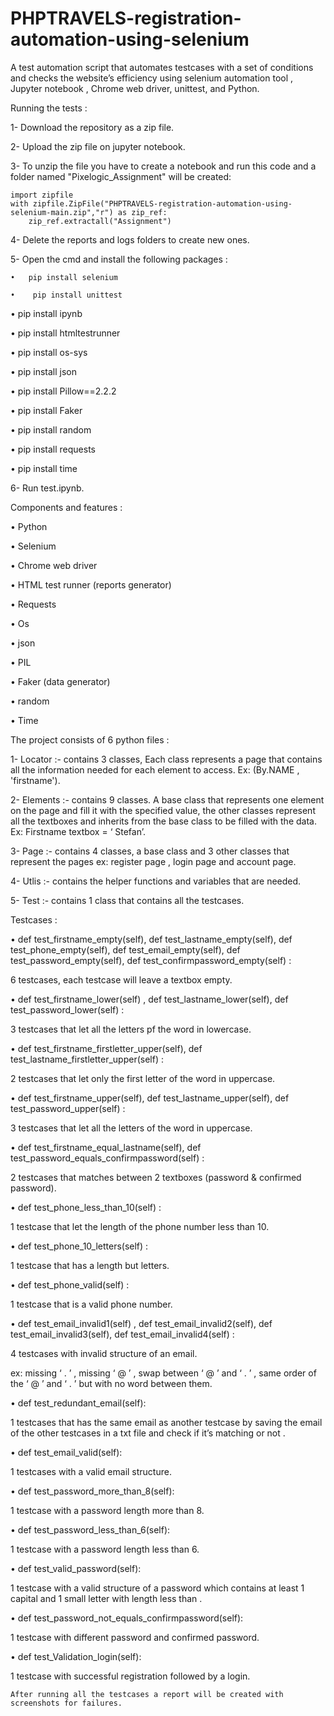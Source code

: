 # PHPTRAVELS-registration-automation-using-selenium

A test automation script that automates testcases with a set of conditions and checks the website’s efficiency using selenium automation tool , Jupyter notebook , Chrome web driver, unittest,  and Python.

Running the tests :


1- Download the repository as a zip file.


2- Upload the zip file on jupyter notebook.

3- To unzip the file you have to create a notebook and run this code and a folder named "Pixelogic_Assignment" will be created:

    import zipfile
    with zipfile.ZipFile("PHPTRAVELS-registration-automation-using-selenium-main.zip","r") as zip_ref:
        zip_ref.extractall("Assignment")
        
 4- Delete the reports and logs folders to create new ones.
 
 5- Open the cmd and install the following packages :
 
    •	pip install selenium
   
    •    pip install unittest

   •	pip install ipynb

   •	pip install htmltestrunner

   •	pip install os-sys

   •	pip install json

   •	pip install Pillow==2.2.2

   •	pip install Faker

   •	pip install random
   
   •    pip install requests

   •	pip install time
 
 6- Run test.ipynb.
 
 
Components and features :


•	Python

•	Selenium

•	Chrome web driver

•	HTML test runner (reports generator)

•	Requests 

•	Os

•	json

•	PIL

•	Faker (data generator)

•	random

•	Time



The project consists of 6 python files :



1-	Locator :- contains 3 classes, Each class represents a page that contains 
    all the information needed for each element to access.
    Ex: (By.NAME , 'firstname').

2-	Elements :- contains 9 classes. A base class that represents one element on the page and fill it with the specified value, the other classes represent all the textboxes and     inherits from the base class to be filled with the data.
    Ex: Firstname textbox = ‘ Stefan’.

3-	Page :-  contains 4 classes, a base class and 3 other classes that represent the pages ex: register page , login page and account page.

4-	Utlis :- contains the helper functions and variables that are needed.

5-	Test :- contains 1 class that contains all the testcases.

Testcases :

•	def test_firstname_empty(self), def test_lastname_empty(self), def test_phone_empty(self), def test_email_empty(self), def test_password_empty(self), def test_confirmpassword_empty(self) :

   6 testcases, each testcase will leave a textbox empty.


•	def test_firstname_lower(self) , def test_lastname_lower(self), def test_password_lower(self) :

   3 testcases that let all the letters pf the word in lowercase.


•	def test_firstname_firstletter_upper(self), def test_lastname_firstletter_upper(self) :

   2 testcases that let only the first letter of the word in uppercase.


•	def test_firstname_upper(self), def test_lastname_upper(self), def test_password_upper(self) :

   3 testcases that let all the letters of the word in uppercase.


•	def test_firstname_equal_lastname(self), def test_password_equals_confirmpassword(self) :

   2 testcases that matches between 2 textboxes (password & confirmed password).


•	def test_phone_less_than_10(self) :

   1 testcase that let the length of the phone number less than 10.


•	def test_phone_10_letters(self) :

   1 testcase that has a length but letters.


•	def test_phone_valid(self) :

   1 testcase that is a valid phone number.


•	def test_email_invalid1(self) ,  def test_email_invalid2(self), def test_email_invalid3(self), def test_email_invalid4(self) :

   4 testcases with invalid structure of an email. 

   ex: missing ‘ . ’ , missing ‘ @ ’ , swap between ‘ @ ’ and ‘ . ’ , same order of the ‘ @ ’ and ‘ . ’ but with no word between them.


•	def test_redundant_email(self):

   1 testcases that has the same email as another testcase by saving the email of the other testcases in a txt file and check if it’s matching or not .


•	def test_email_valid(self):

   1 testcases with a valid email structure.


•	def test_password_more_than_8(self):

   1 testcase with a password length more than 8.


•	def test_password_less_than_6(self):

   1 testcase with a password length less than 6.


•	def test_valid_password(self):

1 testcase with a valid structure of a password which contains at least 1 capital and 1 small letter with length less than .


•	def test_password_not_equals_confirmpassword(self):

1 testcase with different password and confirmed password.


•	def test_Validation_login(self):

1 testcase with successful registration followed by a login.


    After running all the testcases a report will be created with screenshots for failures.
